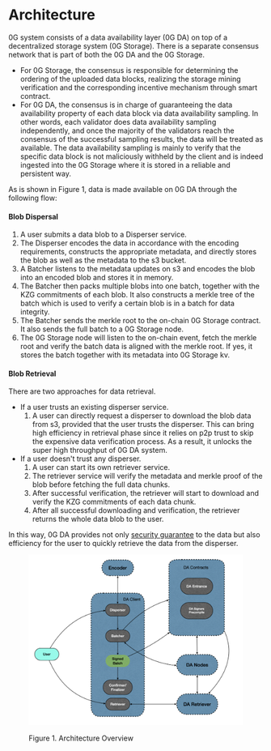 # Architecture

0G system consists of a data availability layer (0G DA) on top of a decentralized storage system (0G Storage). There is a separate consensus network that is part of both the 0G DA and the 0G Storage.

* For 0G Storage, the consensus is responsible for determining the ordering of the uploaded data blocks, realizing the storage mining verification and the corresponding incentive mechanism through smart contract.
* For 0G DA, the consensus is in charge of guaranteeing the data availability property of each data block via data availability sampling. In other words, each validator does data availability sampling independently, and once the majority of the validators reach the consensus of the successful sampling results, the data will be treated as available. The data availability sampling is mainly to verify that the specific data block is not maliciously withheld by the client and is indeed ingested into the 0G Storage where it is stored in a reliable and persistent way.

As is shown in Figure 1, data is made available on 0G DA through the following flow:

#### Blob Dispersal

1. A user submits a data blob to a Disperser service.
2. The Disperser encodes the data in accordance with the encoding requirements, constructs the appropriate metadata, and directly stores the blob as well as the metadata to the s3 bucket.
3. A Batcher listens to the metadata updates on s3 and encodes the blob into an encoded blob and stores it in memory.
4. The Batcher then packs multiple blobs into one batch, together with the KZG commitments of each blob. It also constructs a merkle tree of the batch which is used to verify a certain blob is in a batch for data integrity.
5. The Batcher sends the merkle root to the on-chain 0G Storage contract. It also sends the full batch to a 0G Storage node.
6. The 0G Storage node will listen to the on-chain event, fetch the merkle root and verify the batch data is aligned with the merkle root. If yes, it stores the batch together with its metadata into 0G Storage kv.

#### Blob Retrieval

There are two approaches for data retrieval.

* If a user trusts an existing disperser service.
  1. A user can directly request a disperser to download the blob data from s3, provided that the user trusts the disperser. This can bring high efficiency in retrieval phase since it relies on p2p trust to skip the expensive data verification process. As a result, it unlocks the super high throughput of 0G DA system.
* If a user doesn't trust any disperser.
  1. A user can start its own retriever service.
  2. The retriever service will verify the metadata and merkle proof of the blob before fetching the full data chunks.
  3. After successful verification, the retriever will start to download and verify the KZG commitments of each data chunk.
  4. After all successful downloading and verification, the retriever returns the whole data blob to the user.

In this way, 0G DA provides not only [security guarantee](../security/) to the data but also efficiency for the user to quickly retrieve the data from the disperser.

<figure><img src="../../../.gitbook/assets/zg-da-architecture.jpg" alt=""><figcaption><p>Figure 1. Architecture Overview</p></figcaption></figure>
